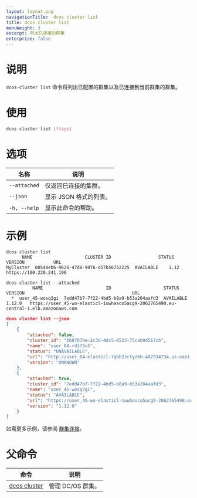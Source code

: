 ```yaml
---
layout: layout.pug
navigationTitle:  dcos cluster list
title: dcos cluster list
menuWeight: 3
excerpt: 列出已连接的群集
enterprise: false
---
```


# 说明
`dcos-cluster list` 命令将列出已配置的群集以及已连接到当前群集的群集。

# 使用

```bash
dcos cluster list [flags]
```



# 选项

| 名称 | 说明 |
|---------|-------------|
| `--attached` | 仅返回已连接的集群。 |
| `--json` | 显示 JSON 格式的列表。|
| `-h`，`--help` | 显示此命令的帮助。 |



# 示例

```
dcos cluster list
      NAME                    CLUSTER ID                  STATUS    VERSION           URL            
MyCluster  00548eb6-9626-47d8-9076-d57b56752225  AVAILABLE    1.12    https://100.220.241.100 
```

```
dcos cluster list --attached
          NAME                        ID                    STATUS    VERSION                                         URL                                          
  *  user_45-wosq2gi  7edd47b7-7f22-4bd5-b8a9-b53a204aafd3  AVAILABLE  1.12.0   https://user_45-wo-elasticl-1uwhasco5acg9-2062765490.eu-central-1.elb.amazonaws.com 
```

```json
dcos cluster list --json
[
    {
        "attached": false,
        "cluster_id": "bb07074e-2c3d-4dc5-8523-75cab9d517cb",
        "name": "user_84-rd373u5",
        "status": "UNAVAILABLE",
        "url": "http://user_84-elasticl-7qbh2zcfyz6h-407934734.us-east-1.elb.amazonaws.com",
        "version": "UNKNOWN"
    },
    {
        "attached": true,
        "cluster_id": "7edd47b7-7f22-4bd5-b8a9-b53a204aafd3",
        "name": "user_45-wosq2gi",
        "status": "AVAILABLE",
        "url": "https://user_45-wo-elasticl-1uwhasco5acg9-2062765490.eu-central-1.elb.amazonaws.com",
        "version": "1.12.0"
    }
]
```

如需更多示例，请参阅 [群集连接](/mesosphere/dcos/cn/1.12/administering-clusters/multiple-clusters/cluster-connections/)。

# 父命令

| 命令 | 说明 |
|---------|-------------|
|  [dcos cluster](/mesosphere/dcos/cn/1.12/cli/command-reference/dcos-cluster/) | 管理 DC/OS 群集。 |